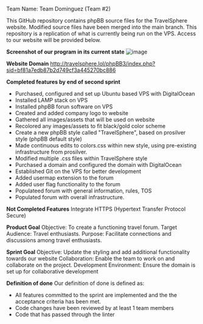 Team Name: Team Dominguez (Team #2)

This GitHub repository contains phpBB source files for the TravelSphere website. Modified source files have been merged into the main branch. This repository is a replication of what is currently being run on the VPS. Access to our website will be provided below. 

**Screenshot of our program in its current state**
![image](https://github.com/ethedge/1TravelSphere/assets/158501435/f0fb891b-355f-43e3-9511-aa99f748b877)


**Website Domain**
http://travelsphere.lol/phpBB3/index.php?sid=bf81a7edb87b2d749cf3a445270bc886

**Completed features by end of second sprint**
- Purchased, configured and set up Ubuntu based VPS with DigitalOcean
- Installed LAMP stack on VPS
- Installed phpBB forun software on VPS
- Created and added company logo to website
- Gathered all images/assets that will be used on website
- Recolored any images/assets to fit black/gold color scheme
- Create a new phpBB style called "TravelSphere", based on prosilver style (phpBB default style)
- Made continuous edits to colors.css within new style, using pre-existing infrastructure from prosilver.
- Modified multiple .css files within TravelSphere style
- Purchased a domain and configured the domain with DigitalOcean
- Established Git on the VPS for better development
- Added usermap extension to the forum
- Added user flag functionality to the forum
- Populateed forum with general information, rules, TOS
- Populated forum with overall infrastructure.

**Not Completed Features**
Integrate HTTPS (Hypertext Transfer Protocol Secure)

**Product Goal**
Objective: To create a functioning travel forum.
Target Audience: Travel enthusiasts.
Purpose: Facilitate connections and discussions among travel enthusiasts.

**Sprint Goal**
Objective: Update the styling and add additional functionality towards our website
Collaboration: Enable the team to work on and collaborate on the project.
Development Environment: Ensure the domain is set up for collaborative development

**Definition of done**
Our definition of done is defined as:
- All features committed to the sprint are implemented and the the acceptance criteria has been met. 
- Code changes have been reviewed by at least 1  team members
- Code that has passed through the linter
